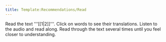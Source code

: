 ```yaml
---
title: Template:Recommendations/Read
---
```


Read the text '''[[$1|$2]]'''. Click on words to see their translations. Listen to the audio and read along. Read through the text several times until you feel closer to understanding.